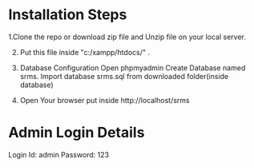 # Installation Steps
1.Clone the repo or download zip file and Unzip file on your local server.

2. Put this file inside "c:/xampp/htdocs/" .

3. Database Configuration
Open phpmyadmin
Create Database named srms.
Import database srms.sql from downloaded folder(inside database)

4. Open Your browser put inside http://localhost/srms


# Admin Login Details
Login Id: admin
Password: 123